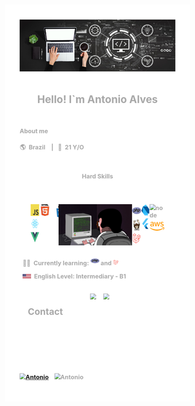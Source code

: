 <div style="color: darkgrey; max-width: 800px; background-color: white; padding: 40px">


<div  align="center">
<img alt="Computador" src="./image/notebook.jpg">
</div>
<br>
<h1 align="center">Hello! I`m Antonio Alves
</h1>
<br>
<h3>About me<h3>
<p>🌎&ensp;Brazil&emsp;| &ensp;👦&ensp;21 Y/O</p>
<br>
    
<p align='center'>Hard Skills</p>
<br>
<div style="display: flex; flex-direction: row; justify-content: space-around; margin: 30px">


<div style="display: flex; flex-direction: column">
<img height="32" src="https://raw.githubusercontent.com/github/explore/80688e429a7d4ef2fca1e82350fe8e3517d3494d/topics/javascript/javascript.png" alt="javascript"/>
<img  style="margin-top: 5px" height="32" src="https://raw.githubusercontent.com/github/explore/80688e429a7d4ef2fca1e82350fe8e3517d3494d/topics/react/react.png" alt="react"/>
<img style="margin-top: 5px" height="32" src="https://raw.githubusercontent.com/github/explore/80688e429a7d4ef2fca1e82350fe8e3517d3494d/topics/vue/vue.png" alt="CSS"/>
</div>
<div style="display: flex; gap: 10px">
<img height="32" src="https://raw.githubusercontent.com/github/explore/80688e429a7d4ef2fca1e82350fe8e3517d3494d/topics/html/html.png" alt="HTML5"/>
<img style="margin-top: 5px" height="32" src="https://raw.githubusercontent.com/github/explore/80688e429a7d4ef2fca1e82350fe8e3517d3494d/topics/css/css.png" alt="CSS"/>
</div>
    <img src="./image/prog.gif" width=200 align=right>
<div style="display: flex; flex-direction: column">
<img height="35" src="https://raw.githubusercontent.com/github/explore/80688e429a7d4ef2fca1e82350fe8e3517d3494d/topics/php/php.png" alt="php"/>
<img style="margin-top: 5px" height="32" src="https://raw.githubusercontent.com/github/explore/80688e429a7d4ef2fca1e82350fe8e3517d3494d/topics/composer/composer.png" alt="laravel"/>
<img style="margin-top: 5px" height="32" src="https://raw.githubusercontent.com/github/explore/80688e429a7d4ef2fca1e82350fe8e3517d3494d/topics/laravel/laravel.png" alt="laravel"/>
</div>
    
<div style="display: flex; flex-direction: column">
<img height="32" src="https://raw.githubusercontent.com/github/explore/80688e429a7d4ef2fca1e82350fe8e3517d3494d/topics/dart/dart.png" alt="node"/>
<img style="margin-top: 5px" height="32" src="https://raw.githubusercontent.com/github/explore/80688e429a7d4ef2fca1e82350fe8e3517d3494d/topics/flutter/flutter.png" alt="node"/>
</div>
<div style="display: flex; flex-direction: column">
<img height="40" src="https://raw.githubusercontent.com/FortAwesome/Font-Awesome/d3a7818c253fcbafff9ebd1d4abb2866c192e1d7/svgs/brands/aws.svg" alt="node"/>
<img height="40" src="https://raw.githubusercontent.com/devicons/devicon/1119b9f84c0290e0f0b38982099a2bd027a48bf1/icons/amazonwebservices/amazonwebservices-plain-wordmark.svg" alt="node"/>

</div>

</div>

<p>&ensp;👨‍💻&ensp;Currently learning: <img height="24" src="https://raw.githubusercontent.com/github/explore/80688e429a7d4ef2fca1e82350fe8e3517d3494d/topics/php/php.png" alt="node"/> and <img style="margin-top: 5px" height="16" src="https://raw.githubusercontent.com/github/explore/80688e429a7d4ef2fca1e82350fe8e3517d3494d/topics/laravel/laravel.png" alt="node"/></p>

<p>&ensp;<img src='https://raw.githubusercontent.com/hampusborgos/country-flags/ba2cf4101bf029d2ada26da2f95121de74581a4d/svg/us.svg' height='12'>&ensp;English Level: Intermediary - B1</p>

   
<br>
<div style='display: flex; justify-content: space-around; width: 60%'>
<h2>&ensp;Contact &ensp; &ensp; &ensp;</h2>


<a href="https://web.whatsapp.com/send?phone=+5511959070839" target="blank"> 
    <img src="https://img.shields.io/badge/WhatsApp-25D366?style=for-the-badge&logo=whatsapp&logoColor=white"  width=100>
</a>
        
<a href="mailto:antonioalves987654321@gmail.com">
    <img src="https://img.shields.io/badge/Gmail-D14836?style=for-the-badge&logo=gmail&logoColor=white" target="_blank" width=75>
</a>
</div>

<br><br><br><br><br>

[![Antonio](https://github-readme-stats.vercel.app/api?username=AntonioAlvesFilho&theme=dark&fault&show_icons=true)](https://github.com/AntonioAlvesFilho/) 
   &ensp; ![Antonio](https://github-readme-stats.vercel.app/api/top-langs/?username=AntonioAlvesFilho&&layout=compact=true&theme=dark)
</div>
